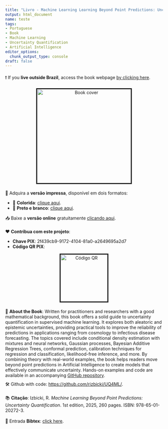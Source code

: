 ```yaml
---
title: "Livro - Machine Learning Learning Beyond Point Predictions: Uncertainty Quantification"
output: html_document
name: teste
tags:
- Portuguese
- Book
- Machine Learning
- Uncertainty Quantification
- Artificial Intelligence
editor_options: 
  chunk_output_type: console
draft: false
---
```


<!-- Google tag (gtag.js) -->
<script async src="https://www.googletagmanager.com/gtag/js?id=G-8F80C9P3HV"></script>
<script>
  window.dataLayer = window.dataLayer || [];
  function gtag(){dataLayer.push(arguments);}
  gtag('js', new Date());

  gtag('config', 'G-8F80C9P3HV');
</script>


<div style="text-align: left; margin-top: 20px;">
❗️ If you <strong>live outside Brazil</strong>, access the book webpage <a href="../UQ4ML" target="_blank"> by clicking here</a>.
</div>


<!-- Centered Book Cover with Styling -->
<div style="text-align: center; margin-top: 20px;">
  <img src="../img/uq4ml_cover.png" alt="Book cover" width="300px" style="border: 3px solid;"/>
</div>

<!-- Purchase Links -->
<div style="text-align: left; margin-top: 20px;">
  📘 Adquira a <strong>versão impressa</strong>, disponível em dois formatos:
  <ul>
    <li>📙 <strong>Colorida</strong>: <a href="https://loja.uiclap.com/titulo/ua75388" target="_blank">clique aqui</a>.</li>
    <li>📗 <strong>Preto e branco</strong>: <a href="https://loja.uiclap.com/titulo/ua75426" target="_blank">clique aqui</a>.</li>
  </ul>
</div>


<!-- Download Online Version -->
<div style="text-align: left; margin-top: 10px;">
  📥 Baixe a <strong>versão online</strong> gratuitamente <a href="../UQ4ML.pdf" target="_blank"> clicando aqui</a>.
</div>



<!-- Contribute Section -->
<div style="text-align: left; margin-top: 20px;">
  ❤️ <strong>Contribua com este projeto️</strong>:
  <ul>
    <li><strong>Chave PIX</strong>: 2f439cb9-9172-4104-81a0-a2649695a2d7</li>
    <li><strong>Código QR PIX</strong>:</li>
  </ul>
  <div style="text-align: center; margin-top: 10px;">
    <img src="../img/QR.png" alt="Código QR" width="150px" style="border: 3px solid;"/>
  </div>
</div>

<!-- Ko-Fi Floating Chat Script -->
<script src='https://storage.ko-fi.com/cdn/scripts/overlay-widget.js'></script>
<script>
  kofiWidgetOverlay.draw('rizbicki', {
    'type': 'floating-chat',
    'floating-chat.donateButton.text': 'Support Me',
    'floating-chat.donateButton.background-color': '#00b9fe',
    'floating-chat.donateButton.text-color': '#fff'
  });
</script>

<!-- Citation Section -->

<div style="text-align: left; margin-top: 20px;">
  📖 <strong>About the Book</strong>: Written for practitioners and researchers with a good mathematical background, this book offers a solid guide to uncertainty quantification in supervised machine learning. It explores both aleatoric and epistemic uncertainties, providing practical tools to improve the reliability of predictions in applications ranging from cosmology to infectious disease forecasting. The topics covered include conditional density estimation with mixtures and neural networks, Gaussian processes, Bayesian Additive Regression Trees, conformal prediction, calibration techniques for regression and classification, likelihood-free inference, and more. By combining theory with real-world examples, the book helps readers move beyond point predictions in Artificial Intelligence to create models that effectively communicate uncertainty. Hands-on examples and code are available in an accompanying <a href="https://github.com/rizbicki/UQ4ML/" target="_blank">GitHub repository</a>.
</div>

<!-- GitHub Repository -->
<div style="text-align: left; margin-top: 10px;">
  🛠️ Github with code: <a href="https://github.com/rizbicki/UQ4ML/" target="_blank">https://github.com/rizbicki/UQ4ML/</a>.
</div>


<div style="text-align: left; margin-top: 20px;">
  📚 <strong>Citação</strong>: Izbicki, R. <em>Machine Learning Beyond Point Predictions: Uncertainty Quantification</em>. 
  1st edition, 2025, 260 pages. ISBN: 978-65-01-20272-3.
  <br><br>
  📜     Entrada <strong>Bibtex</strong>: <a href="../uq4ml.bib" target="_blank">click here</a>.
</div>
<br>


